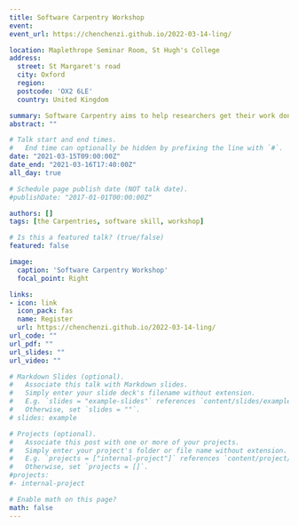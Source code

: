 ```yaml
---
title: Software Carpentry Workshop
event: 
event_url: https://chenchenzi.github.io/2022-03-14-ling/

location: Maplethrope Seminar Room, St Hugh's College
address:
  street: St Margaret's road
  city: Oxford
  region: 
  postcode: 'OX2 6LE'
  country: United Kingdom

summary: Software Carpentry aims to help researchers get their work done in less time and with less pain by teaching them basic research computing skills. This hands-on workshop will cover basic concepts and tools, including program design, version control, data management, and task automation. Participants will be encouraged to help one another and to apply what they have learned to their own research problems.
abstract: ""

# Talk start and end times.
#   End time can optionally be hidden by prefixing the line with `#`.
date: "2021-03-15T09:00:00Z"
date_end: "2021-03-16T17:40:00Z"
all_day: true

# Schedule page publish date (NOT talk date).
#publishDate: "2017-01-01T00:00:00Z"

authors: []
tags: [the Carpentries, software skill, workshop]

# Is this a featured talk? (true/false)
featured: false

image:
  caption: 'Software Carpentry Workshop'
  focal_point: Right

links:
- icon: link
  icon_pack: fas
  name: Register
  url: https://chenchenzi.github.io/2022-03-14-ling/
url_code: ""
url_pdf: ""
url_slides: ""
url_video: ""

# Markdown Slides (optional).
#   Associate this talk with Markdown slides.
#   Simply enter your slide deck's filename without extension.
#   E.g. `slides = "example-slides"` references `content/slides/example-slides.md`.
#   Otherwise, set `slides = ""`.
# slides: example

# Projects (optional).
#   Associate this post with one or more of your projects.
#   Simply enter your project's folder or file name without extension.
#   E.g. `projects = ["internal-project"]` references `content/project/deep-learning/index.md`.
#   Otherwise, set `projects = []`.
#projects:
#- internal-project

# Enable math on this page?
math: false
---
```


